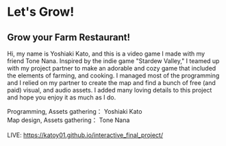 # Let's Grow!

## Grow your Farm Restaurant!

Hi, my name is Yoshiaki Kato, and this is a video game I made with my friend Tone Nana.
Inspired by the indie game "Stardew Valley," I teamed up with my project partner to make an adorable and cozy 
game that included the elements of farming, and cooking. 
I managed most of the programming and I relied on my partner to create the map and find a bunch of free (and paid) 
visual, and audio assets. 
I added many loving details to this project and hope you enjoy it as much as I do.


Programming, Assets gathering： Yoshiaki Kato <br/>
Map design, Assets gathering： Tone Nana <br/>
<br/>
LIVE: https://katoy01.github.io/interactive_final_project/
